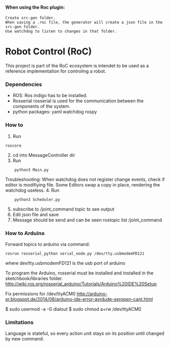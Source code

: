 
#### When using the Roc plugin:
    Create src-gen folder.
    When saving a .roc file, the generator will create a json file in the src-gen folder.
    Use watchdog to listen to changes in that folder.



# Robot Control (RoC)
This project is part of the RoC ecosystem is intendet to be used as a reference implementation for controling a robot.

### Dependencies
- ROS:
Ros indigo has to be installed.
- Rosserial
rosserial is used for the communication between the components of the system.
- python packages:
yaml
watchdog
rospy



### How to

1. Run
```
roscore
```

2. cd into MessageController dir
3. Run
```
	python3 Main.py
```
Troubleshooting:
When watchdog does not register change events, check if editor is modifiying file. Some Editors swap a copy in place, rendering the watchdog useless.
4. Run
```
	python3 Scheduler.py
```
5. subscribe to /joint_command topic to see output
6. Edit json file and save
7. Message should be send and can be seen
	rostopic list /joint_command

### How to Arduino
Forward topics to arduino via command:
```
rosrun rosserial_python serial_node.py /dev/tty.usbmodemFD121
```
where dev/tty.usbmodemFD121 is the usb port of arduino


To program the Arduino, rosserial must be installed and installed in the sketchbook/libraries folder.
http://wiki.ros.org/rosserial_arduino/Tutorials/Arduino%20IDE%20Setup

Fix permissions for /dev/ttyACM0
http://arduino-er.blogspot.de/2014/08/arduino-ide-error-avrdude-seropen-cant.html

$ sudo usermod -a -G dialout <username>
$ sudo chmod a+rw /dev/ttyACM0

### Limitations
Language is stateful, so every action unit stays on its position until changed by new command.
